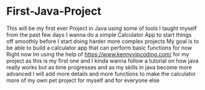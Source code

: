 # First-Java-Project
This will be my first ever Project in Java using some of tools I taught myself from the past few days 
I wanna do a simple Calculator App to start things off smoothly before I start doing harder more complex projects 
My goal is to be able to build a calculator app that can perform basic functions for now 
Right now Im using the help of https://www.kennyyipcoding.com/ for my project as this is my first one and I kinda wanna follow a tutorial 
on how java really works but as time progresses and as my skills in java become more advanced I will add more details and more functions 
to make the calculator more of my own pet project for myself and for everyone else 
